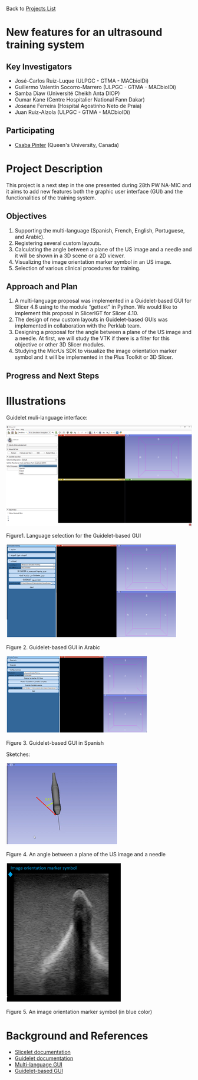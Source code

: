 Back to [Projects List](../../README.md#ProjectsList)

# New features for an ultrasound training system

## Key Investigators

- José-Carlos Ruiz-Luque (ULPGC - GTMA - MACbioIDi)
- Guillermo Valentín Socorro-Marrero (ULPGC - GTMA - MACbioIDi)
- Samba Diaw (Université Cheikh Anta DIOP)
- Oumar Kane (Centre Hospitalier National Fann Dakar)
- Joseane Ferreira (Hospital Agostinho Neto de Praia)
- Juan Ruiz-Alzola (ULPGC - GTMA - MACbioIDi)

## Participating

- [Csaba Pinter](http://perk.cs.queensu.ca/users/pinter) (Queen's University, Canada)

# Project Description

This project is a next step in the one presented during 28th PW NA-MIC and it aims to add new features both the graphic user interface (GUI) and the functionalities of the training system.

## Objectives

1. Supporting the multi-language (Spanish, French, English, Portuguese, and Arabic). 
2. Registering several custom layouts. 
3. Calculating the angle between a plane of the US image and a needle and it will be shown in a 3D scene or a 2D viewer.
4. Visualizing the image orientation marker symbol in an US image.
5. Selection of various clinical procedures for training. 


## Approach and Plan

1. A multi-language proposal was implemented in a Guidelet-based GUI for Slicer 4.8 using to the module “gettext” in Python. We would like to implement this proposal in SlicerIGT for Slicer 4.10.
2. The design of new custom layouts in Guidelet-based GUIs was implemented in collaboration with the Perklab team.
3. Designing a proposal for the angle between a plane of the US image and a needle. At first, we will study the VTK if there is a filter for this objective or other 3D Slicer modules.
4. Studying the MicrUs SDK to visualize the image orientation marker symbol and it will be implemented in the Plus Toolkit or 3D Slicer. 

## Progress and Next Steps


# Illustrations

Guidelet muli-language interface:

<img src="MultilanguageGUI.png"  >

Figure1. Language selection for the Guidelet-based GUI 

<img src="Figure2.png"  >

Figure 2. Guidelet-based GUI in Arabic 

<img src="Figure3.png" >

Figure 3. Guidelet-based GUI in Spanish

Sketches:

<img src="Figure4.png"  >

Figure 4.  An angle between a plane of the US image and a needle

<img src="Figure5.png"  >

Figure 5. An image orientation marker symbol (in blue color)


# Background and References

-	[Slicelet documentation](https://www.slicer.org/wiki/Documentation/Nightly/Developers/Slicelets)
-	[Guidelet documentation](http://www.slicerigt.org/wp/developer-tutorial/)
-	[Multi-language GUI](https://github.com/mt4sd/UltrasoundTrainingSystem/tree/i18n_l10n)
-	[Guidelet-based GUI](https://github.com/mt4sd/UltrasoundTrainingSystem/tree/master)
